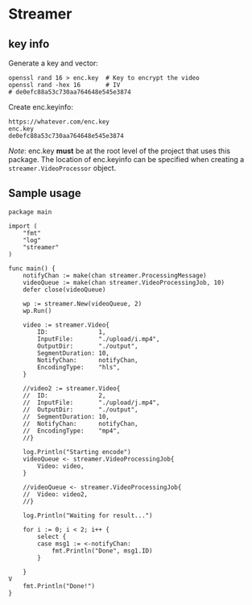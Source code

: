 # Streamer

## key info
Generate a key and vector:

```
openssl rand 16 > enc.key  # Key to encrypt the video
openssl rand -hex 16       # IV
# de0efc88a53c730aa764648e545e3874
```

Create enc.keyinfo:
```
https://whatever.com/enc.key
enc.key
de0efc88a53c730aa764648e545e3874
```

*Note*: enc.key **must** be at the root level of the project that uses this
package. The location of enc.keyinfo can be specified when creating
a `streamer.VideoProcessor` object.

## Sample usage

~~~
package main

import (
	"fmt"
	"log"
	"streamer"
)

func main() {
	notifyChan := make(chan streamer.ProcessingMessage)
	videoQueue := make(chan streamer.VideoProcessingJob, 10)
	defer close(videoQueue)

	wp := streamer.New(videoQueue, 2)
	wp.Run()

	video := streamer.Video{
		ID:              1,
		InputFile:       "./upload/i.mp4",
		OutputDir:       "./output",
		SegmentDuration: 10,
		NotifyChan:      notifyChan,
		EncodingType:    "hls",
	}

	//video2 := streamer.Video{
	//	ID:              2,
	//	InputFile:       "./upload/j.mp4",
	//	OutputDir:       "./output",
	//	SegmentDuration: 10,
	//	NotifyChan:      notifyChan,
	//	EncodingType:    "mp4",
	//}

	log.Println("Starting encode")
	videoQueue <- streamer.VideoProcessingJob{
		Video: video,
	}

	//videoQueue <- streamer.VideoProcessingJob{
	//	Video: video2,
	//}

	log.Println("Waiting for result...")

	for i := 0; i < 2; i++ {
		select {
		case msg1 := <-notifyChan:
			fmt.Println("Done", msg1.ID)
		}

	}
V
	fmt.Println("Done!")
}
~~~